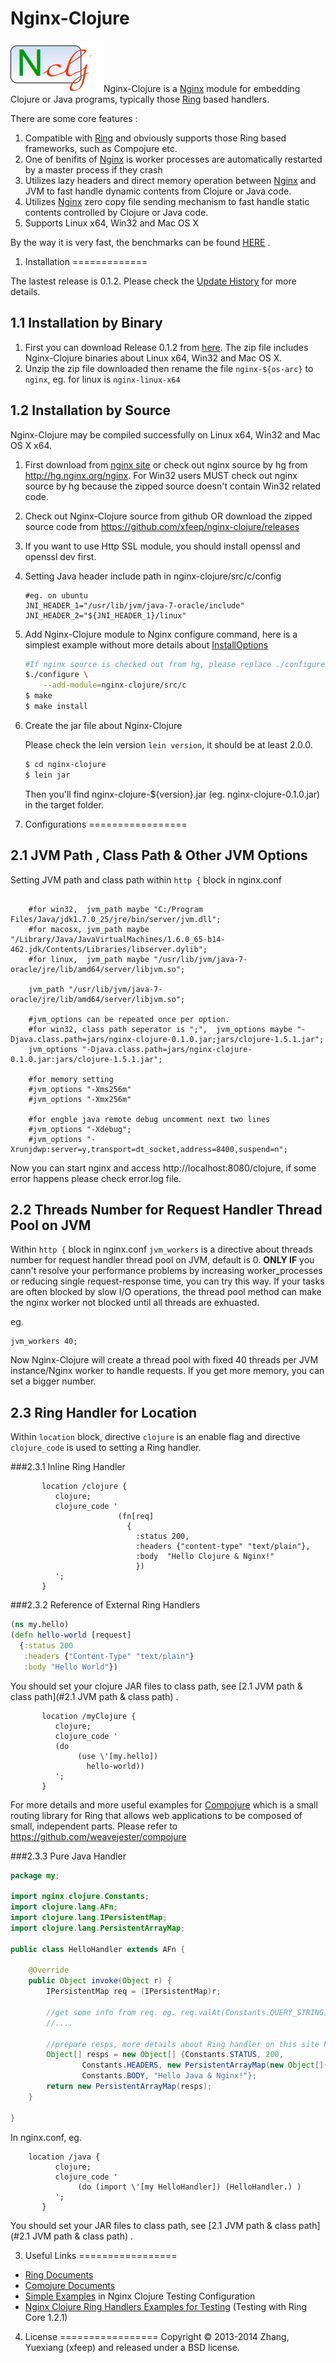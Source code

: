 Nginx-Clojure
=============

![Alt text](logo.png)Nginx-Clojure is a [Nginx](http://nginx.org/) module for embedding Clojure or Java programs, typically those [Ring](https://github.com/ring-clojure/ring/blob/master/SPEC) based handlers.

There are some core features :

1. Compatible with [Ring](https://github.com/ring-clojure/ring/blob/master/SPEC) and obviously supports those Ring based frameworks, such as Compojure etc.
1. One of  benifits of [Nginx](http://nginx.org/) is worker processes are automatically restarted by a master process if they crash
1. Utilizes lazy headers and direct memory operation between [Nginx](http://nginx.org/) and JVM to fast handle dynamic contents from Clojure or Java code.
1. Utilizes [Nginx](http://nginx.org/) zero copy file sending mechanism to fast handle static contents controlled by Clojure or Java code.
1. Supports Linux x64, Win32 and Mac OS X

By the way it is very fast, the benchmarks can be found [HERE](https://github.com/ptaoussanis/clojure-web-server-benchmarks) .


1. Installation
=============

The lastest release is 0.1.2. Please check the  [Update History](HISTORY.md) for more details.

1.1 Installation by Binary
-------------

1. First you can download  Release 0.1.2  from [here](https://sourceforge.net/projects/nginx-clojure/files/). 
The zip file includes Nginx-Clojure binaries about Linux x64, Win32 and Mac OS X.
1. Unzip the zip file downloaded then rename the file `nginx-${os-arc}` to `nginx`, eg. for linux is `nginx-linux-x64`


1.2 Installation by Source
-------------

Nginx-Clojure may be compiled successfully on Linux x64, Win32 and Mac OS X x64.

1. First download from [nginx site](http://nginx.org/en/download.html) or check out nginx source by hg from http://hg.nginx.org/nginx. 
For Win32 users MUST check out nginx source by hg because the zipped source doesn't contain Win32 related code.
1. Check out Nginx-Clojure source from github OR download the zipped source code from https://github.com/xfeep/nginx-clojure/releases
1. If you want to use Http SSL module, you should install openssl and openssl dev first.
1. Setting Java header include path in nginx-clojure/src/c/config

	```nginx
	#eg. on ubuntu
	JNI_HEADER_1="/usr/lib/jvm/java-7-oracle/include"
	JNI_HEADER_2="${JNI_HEADER_1}/linux"
	````
1. Add Nginx-Clojure module to Nginx configure command, here is a simplest example without more details about [InstallOptions](http://wiki.nginx.org/InstallOptions)

	```bash
	#If nginx source is checked out from hg, please replace ./configure with auto/configure
	$./configure \
		--add-module=nginx-clojure/src/c
	$ make
	$ make install
	```
1. Create the jar file about Nginx-Clojure

	Please check the lein version `lein version`, it should be at least 2.0.0.

	```bash
	$ cd nginx-clojure
	$ lein jar
	```
	Then you'll find nginx-clojure-${version}.jar (eg. nginx-clojure-0.1.0.jar) in the target folder.

2. Configurations
=================

2.1 JVM Path , Class Path & Other JVM Options
-----------------

Setting JVM path and class path within `http {` block in  nginx.conf

```nginx

    #for win32,  jvm_path maybe "C:/Program Files/Java/jdk1.7.0_25/jre/bin/server/jvm.dll";
    #for macosx, jvm_path maybe "/Library/Java/JavaVirtualMachines/1.6.0_65-b14-462.jdk/Contents/Libraries/libserver.dylib";
    #for linux,  jvm_path maybe "/usr/lib/jvm/java-7-oracle/jre/lib/amd64/server/libjvm.so";
    
    jvm_path "/usr/lib/jvm/java-7-oracle/jre/lib/amd64/server/libjvm.so";
    
    #jvm_options can be repeated once per option.
    #for win32, class path seperator is ";",  jvm_options maybe "-Djava.class.path=jars/nginx-clojure-0.1.0.jar;jars/clojure-1.5.1.jar";
    jvm_options "-Djava.class.path=jars/nginx-clojure-0.1.0.jar:jars/clojure-1.5.1.jar";
    
    #for memory setting
    #jvm_options "-Xms256m"
    #jvm_options "-Xmx256m"
    
    #for engble java remote debug uncomment next two lines
    #jvm_options "-Xdebug";
    #jvm_options "-Xrunjdwp:server=y,transport=dt_socket,address=8400,suspend=n";
````
Now you can start nginx and access http://localhost:8080/clojure, if some error happens please check error.log file. 

2.2 Threads Number for Request Handler Thread Pool on JVM
-----------------
Within `http {` block in nginx.conf `jvm_workers` is a directive about threads number for request handler thread pool on JVM, default is 0. 
**ONLY IF** you cann't resolve your performance problems by increasing worker_processes or reducing single request-response time, 
you can try this way. If your tasks are often blocked by slow I/O operations, the thread pool method can make the nginx worker not blocked until
all threads are exhuasted.

eg.

```nginx
jvm_workers 40;
```
Now Nginx-Clojure will create a thread pool with fixed 40 threads  per JVM instance/Nginx worker to handle requests. If you get more memory, you can set
a bigger number.

2.3 Ring Handler for Location
-----------------

Within `location` block, directive `clojure` is an enable flag and directive `clojure_code` is used to setting a Ring handler.


###2.3.1 Inline Ring Handler

```nginx
       location /clojure {
          clojure;
          clojure_code ' 
						(fn[req]
						  {
						    :status 200,
						    :headers {"content-type" "text/plain"},
						    :body  "Hello Clojure & Nginx!" 
						    })
          ';
       }
```

###2.3.2 Reference of External Ring Handlers

```clojure
(ns my.hello)
(defn hello-world [request]
  {:status 200
   :headers {"Content-Type" "text/plain"}
   :body "Hello World"})

```

You should set your clojure JAR files to class path, see [2.1 JVM path & class path](#2.1 JVM path & class path) .


```nginx
       location /myClojure {
          clojure;
          clojure_code ' 
          (do
               (use \'[my.hello])
                 hello-world))
          ';
       }
```
For more details and more useful examples for [Compojure](https://github.com/weavejester/compojure) which is a small routing library for Ring that allows web applications to be composed of small, independent parts. Please refer to https://github.com/weavejester/compojure


###2.3.3 Pure Java Handler

```java
package my;

import nginx.clojure.Constants;
import clojure.lang.AFn;
import clojure.lang.IPersistentMap;
import clojure.lang.PersistentArrayMap;

public class HelloHandler extends AFn {
	
	@Override
	public Object invoke(Object r) {
		IPersistentMap req = (IPersistentMap)r;
		
		//get some info from req. eg. req.valAt(Constants.QUERY_STRING)
		//....
		
		//prepare resps, more details about Ring handler on this site https://github.com/ring-clojure/ring/blob/master/SPEC
		Object[] resps = new Object[] {Constants.STATUS, 200, 
				Constants.HEADERS, new PersistentArrayMap(new Object[]{Constants.CONTENT_TYPE.getName(),"text/plain"}),
				Constants.BODY, "Hello Java & Nginx!"};
		return new PersistentArrayMap(resps);
	}
	
}
```


In nginx.conf, eg.

```nginx
	location /java {
          clojure;
          clojure_code ' 
               (do (import \'[my HelloHandler]) (HelloHandler.) )
          ';
       }
```

You should set your  JAR files to class path, see [2.1 JVM path & class path](#2.1 JVM path & class path) .

3. Useful Links
=================

* [Ring Documents](/ring-clojure/ring/wiki)
* [Comojure Documents](/weavejester/compojure/wiki)
* [Simple Examples](test/nginx-working-dir/conf/nginx.conf) in Nginx Clojure Testing Configuration
* [Nginx Clojure Ring Handlers Examples for Testing](test/clojure/nginx/clojure/ring_handlers_for_test.clj) (Testing with Ring Core 1.2.1)


4. License
=================
Copyright © 2013-2014 Zhang, Yuexiang (xfeep) and released under a BSD license.